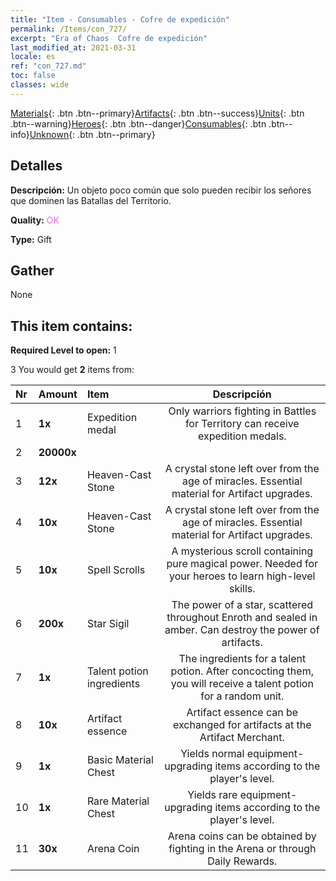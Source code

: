 ```yaml
---
title: "Item - Consumables - Cofre de expedición"
permalink: /Items/con_727/
excerpt: "Era of Chaos  Cofre de expedición"
last_modified_at: 2021-03-31
locale: es
ref: "con_727.md"
toc: false
classes: wide
---
```

 [Materials](/es/Items/){: .btn .btn--primary}[Artifacts](/es/Items/Artifacts/){: .btn .btn--success}[Units](/es/Items/Units/){: .btn .btn--warning}[Heroes](/es/Items/Heroes/){: .btn .btn--danger}[Consumables](/es/Items/Consumables/){: .btn .btn--info}[Unknown](/es/Items/Unknown/){: .btn .btn--primary}

## Detalles
 **Descripción:** Un objeto poco común que solo pueden recibir los señores que dominen las Batallas del Territorio.

 **Quality:** <span style="color: #DA70D6">OK</span>

 **Type:** Gift

## Gather

  None

## This item contains:

 **Required Level to open:** 1

 3 You would get **2** items  from:

  | Nr | Amount |     Item    | Descripción |
  |:---|:-------|:------------|:-----------:|
  | 1 |  **1x** | Expedition medal | Only warriors fighting in Battles for Territory can receive expedition medals.  | 
  | 2 |  **20000x** | <i class="fas fa-coins"/> |  | 
  | 3 |  **12x** | Heaven-Cast Stone | A crystal stone left over from the age of miracles. Essential material for Artifact upgrades.  | 
  | 4 |  **10x** | Heaven-Cast Stone | A crystal stone left over from the age of miracles. Essential material for Artifact upgrades.  | 
  | 5 |  **10x** | Spell Scrolls | A mysterious scroll containing pure magical power. Needed for your heroes to learn high-level skills.  | 
  | 6 |  **200x** | Star Sigil | The power of a star, scattered throughout Enroth and sealed in amber. Can destroy the power of artifacts.  | 
  | 7 |  **1x** | Talent potion ingredients | The ingredients for a talent potion. After concocting them, you will receive a talent potion for a random unit.   | 
  | 8 |  **10x** | Artifact essence | Artifact essence can be exchanged for artifacts at the Artifact Merchant.  | 
  | 9 |  **1x** | Basic Material Chest | Yields normal equipment-upgrading items according to the player's level.  | 
  | 10 |  **1x** | Rare Material Chest | Yields rare equipment-upgrading items according to the player's level.  | 
  | 11 |  **30x** | Arena Coin | Arena coins can be obtained by fighting in the Arena or through Daily Rewards.  | 
